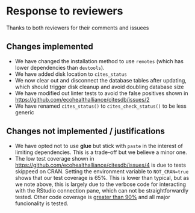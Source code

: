 # Response to reviewers

Thanks to both reviewers for their comments and issuees


## Changes implemented

- We have changed the installation method to use `remotes` (which has lower
  dependencies than `devtools`).
- We have added disk location to `cites_status`
- We now clear out and disconnect the database tables after updating, which
  should trigger disk cleanup and avoid doubling database size
- We have modified out linter tests to avoid the false positives shown in
  https://github.com/ecohealthalliance/citesdb/issues/2
- We have renamed `cites_status()` to `cites_check_status()` to be less generic


## Changes not implemented / justifications

- We have opted not to use **glue** but stick with `paste` in the interest of
  limiting dependencies.  This is a trade-off but we believe a minor one.
- The low test coverage shown in https://github.com/ecohealthalliance/citesdb/issues/4
  is due to tests skippeed on CRAN.  Setting the environment variable to 
  `NOT_CRAN=true` shows that our test coverage is 65%.  This is lower than
  typical, but as we note above, this is largely due to the verbose code
  for interacting with the RStudio connection pane, which can not be
  straightforwardly tested. Other code coverage is 
  [greater than 90%](https://codecov.io/gh/ecohealthalliance/citesdb/tree/master/R)
  and all major funcionality is tested.
  
